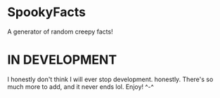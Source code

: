 # SpookyFacts
A generator of random creepy facts!

# IN DEVELOPMENT
I honestly don't think I will ever stop development. honestly. There's so much more to add, and it never ends lol. Enjoy! ^-^
